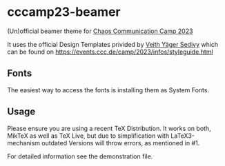 # cccamp23-beamer
(Un)official beamer theme for [Chaos Communication Camp 2023](https://events.ccc.de/camp/2023)

It uses the official Design Templates privided by [Veith Yäger Sedivy](https://veith-yaeger.de/) which can be found on https://events.ccc.de/camp/2023/infos/styleguide.html

## Fonts
The easiest way to access the fonts is installing them as System Fonts. 

## Usage
Please ensure you are using a recent TeX Distribution. It works on both, MikTeX as well as TeX Live, but due to simplification with LaTeX3-mechanism outdated Versions will throw errors, as mentioned in #1.

For detailed information see the demonstration file.


